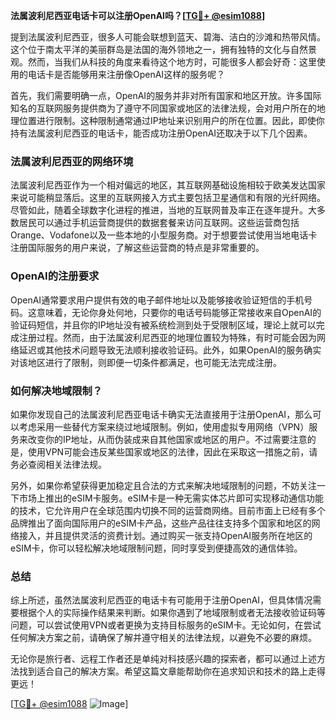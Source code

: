 **法属波利尼西亚电话卡可以注册OpenAI吗？[[TG💪+ @esim1088](https://t.me/s/esim1088)]**

提到法属波利尼西亚，很多人可能会联想到蓝天、碧海、洁白的沙滩和热带风情。这个位于南太平洋的美丽群岛是法国的海外领地之一，拥有独特的文化与自然景观。然而，当我们从科技的角度来看待这个地方时，可能很多人都会好奇：这里使用的电话卡是否能够用来注册像OpenAI这样的服务呢？

首先，我们需要明确一点，OpenAI的服务并非对所有国家和地区开放。许多国际知名的互联网服务提供商为了遵守不同国家或地区的法律法规，会对用户所在的地理位置进行限制。这种限制通常通过IP地址来识别用户的所在位置。因此，即使你持有法属波利尼西亚的电话卡，能否成功注册OpenAI还取决于以下几个因素。

### 法属波利尼西亚的网络环境

法属波利尼西亚作为一个相对偏远的地区，其互联网基础设施相较于欧美发达国家来说可能稍显落后。这里的互联网接入方式主要包括卫星通信和有限的光纤网络。尽管如此，随着全球数字化进程的推进，当地的互联网普及率正在逐年提升。大多数居民可以通过手机运营商提供的数据套餐来访问互联网。这些运营商包括Orange、Vodafone以及一些本地的小型服务商。对于想要尝试使用当地电话卡注册国际服务的用户来说，了解这些运营商的特点是非常重要的。

### OpenAI的注册要求

OpenAI通常要求用户提供有效的电子邮件地址以及能够接收验证短信的手机号码。这意味着，无论你身处何地，只要你的电话号码能够正常接收来自OpenAI的验证码短信，并且你的IP地址没有被系统检测到处于受限制区域，理论上就可以完成注册过程。然而，由于法属波利尼西亚的地理位置较为特殊，有时可能会因为网络延迟或其他技术问题导致无法顺利接收验证码。此外，如果OpenAI的服务确实对该地区进行了限制，则即便一切条件都满足，也可能无法完成注册。

### 如何解决地域限制？

如果你发现自己的法属波利尼西亚电话卡确实无法直接用于注册OpenAI，那么可以考虑采用一些替代方案来绕过地域限制。例如，使用虚拟专用网络（VPN）服务来改变你的IP地址，从而伪装成来自其他国家或地区的用户。不过需要注意的是，使用VPN可能会违反某些国家或地区的法律，因此在采取这一措施之前，请务必查阅相关法律法规。

另外，如果你希望获得更加稳定且合法的方式来解决地域限制的问题，不妨关注一下市场上推出的eSIM卡服务。eSIM卡是一种无需实体芯片即可实现移动通信功能的技术，它允许用户在全球范围内切换不同的运营商网络。目前市面上已经有多个品牌推出了面向国际用户的eSIM卡产品，这些产品往往支持多个国家和地区的网络接入，并且提供灵活的资费计划。通过购买一张支持OpenAI服务所在地区的eSIM卡，你可以轻松解决地域限制问题，同时享受到便捷高效的通信体验。

### 总结

综上所述，虽然法属波利尼西亚的电话卡有可能用于注册OpenAI，但具体情况需要根据个人的实际操作结果来判断。如果你遇到了地域限制或者无法接收验证码等问题，可以尝试使用VPN或者更换为支持目标服务的eSIM卡。无论如何，在尝试任何解决方案之前，请确保了解并遵守相关的法律法规，以避免不必要的麻烦。

无论你是旅行者、远程工作者还是单纯对科技感兴趣的探索者，都可以通过上述方法找到适合自己的解决方案。希望这篇文章能帮助你在追求知识和技术的路上走得更远！

[[TG💪+ @esim1088](https://t.me/s/esim1088) ![Image](https://i.postimg.cc/4NQfJmqS/Snipaste-2025-05-13-00-14-12.png)]